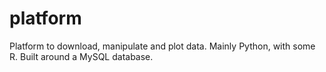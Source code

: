 # platform
Platform to download, manipulate and plot data. Mainly Python, with some R. Built around a MySQL database.
